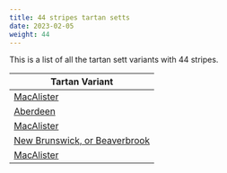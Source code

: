 ```yaml
---
title: 44 stripes tartan setts
date: 2023-02-05
weight: 44
---
```

This is a list of all the tartan sett variants with 44 stripes.

| Tartan Variant |
|---------------|
| [MacAlister](/tartans/R/16/N2/G4/R4/N2/R2/N2/R2/N2/R4/G6/R2/N2/R12/N2/R2/G24/R2/N2/R32/N2/R2/G24/R2/N2/R12/N2/R2/DB8/R2/N2/R4/G6/N2/R4/N2/G6/R6/N2/R2/DB4/R2/N2/R/16)||
| [Aberdeen](/tartans/LN/4/G8/K32/LN4/P12/B8/LN4/B8/P12/LN4/P6/RA16/R6/LN4/R6/RA16/P6/LN4/K24/G8/K24/LN4/P6/RA16/R6/LN4/R6/RA16/P6/LN4/B20/LN4/RA12/R6/LN2/R6/RA12/LN4/G8/K32/LN4/RA46/R6/LN/4)||
| [MacAlister](/tartans/R/16/G2/GA4/R4/BA2/R2/LN2/R2/BA2/R4/GA6/R2/LN2/R12/BA2/R2/GA24/R2/BA2/R32/BA2/R2/GA24/R2/BA2/R12/LN2/R2/B8/R2/LN2/R4/GA6/G2/R4/G2/GA6/R6/LN2/R2/B4/R2/LN2/R/16)||
| [New Brunswick, or Beaverbrook](/tartans/B/2/Y2/B2/DG2/G4/DG4/G4/DG4/G4/DG2/B2/Y2/B2/Y2/B2/DG36/R12/T10/R18/Y4/R6/T18/R16/B8/Y6/N4/Y2/R32/DG36/B2/Y2/B2/Y2/B2/DG2/G4/DG4/G4/DG4/G4/DG2/B2/Y2/B/2)||
| [MacAlister](/tartans/DR/16/G2/DG4/DR4/B2/DR2/N2/DR2/B2/DR4/DG6/DR2/N2/DR12/B2/DR2/DG24/DR2/B2/DR32/B2/DR2/DG24/DR2/B2/DR12/N2/DR2/DB8/DR2/N2/DR4/DG6/G2/DR4/G2/DG6/DR6/N2/DR2/DB4/DR2/N2/DR/16)||
